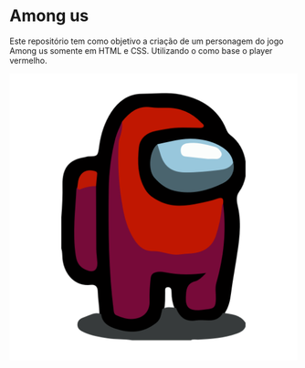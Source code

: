 # Among us

Este repositório tem como objetivo a criação de um personagem do jogo Among us somente em HTML e CSS. Utilizando o como base o player vermelho.

![](code/red.png)

